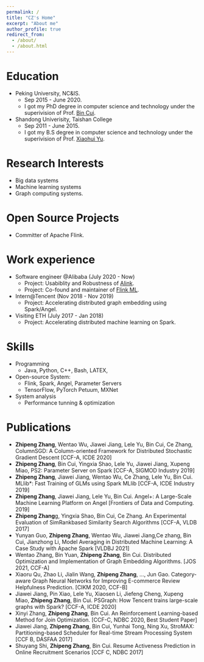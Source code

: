 ```yaml
---
permalink: /
title: "CZ's Home"
excerpt: "About me"
author_profile: true
redirect_from: 
  - /about/
  - /about.html
---
```


Education
======
- Peking University, NC&IS.
    - Sep 2015 - June 2020.
    - I got my PhD degree in computer science and technology under the superivision of Prof. [Bin Cui](https://cuibinpku.github.io/).
- Shandong Univerisity, Taishan College
    - Sep 2011 - June 2015.
    - I got my B.S degree in computer science and technology under the superivision of Prof. [Xiaohui Yu](https://www.cs.sdu.edu.cn/info/1075/2855.htm).

Research Interests
======
- Big data systems
- Machine learning systems
- Graph computing systems. 

Open Source Projects
======
- Committer of Apache Flink.

Work experience
======
- Software engineer @Alibaba (July 2020 - Now)
    - Project: Usabiblity and Robustness of [Alink](https://github.com/alibaba/alink).
    - Project: Co-found and maintainer of [Flink ML](https://github.com/apache/flink-ml).
- Intern@Tencent (Nov 2018 - Nov 2019)
  - Project: Accelerating distributed graph embedding using Spark/Angel.
- Visiting ETH (July 2017 - Jan 2018)
    - Project: Accelerating distributed machine learning on Spark.

Skills
======
- Programming
    - Java, Python, C++, Bash, LATEX,
- Open-source System:
    - Flink, Spark, Angel, Parameter Servers
    - TensorFlow, PyTorch Petuum, MXNet
- System analysis
    - Performance tunning & optimization

Publications
======
- **Zhipeng Zhang**, Wentao Wu, Jiawei Jiang, Lele Yu, Bin Cui, Ce Zhang, ColumnSGD: A Column-oriented Framework for Distributed Stochastic Gradient Descent [CCF-A, ICDE 2020]
- **Zhipeng Zhang**, Bin Cui, Yingxia Shao, Lele Yu, Jiawei Jiang, Xupeng Miao, PS2: Parameter Server on Spark [CCF-A, SIGMOD Industry 2019] 
- **Zhipeng Zhang**, Jiawei Jiang, Wentao Wu, Ce Zhang, Lele Yu, Bin Cui. MLlib*: Fast Training of GLMs using Spark MLlib [CCF-A, ICDE Industry 2019] 
- **Zhipeng Zhang**, Jiawei Jiang, Lele Yu, Bin Cui. Angel+: A Large-Scale Machine Learning Platform on Angel [Frontiers of Data and Computing. 2019]
- **Zhipeng Zhang**g, Yingxia Shao, Bin Cui, Ce Zhang. An Experimental Evaluation of SimRankbased Similarity Search Algorithms [CCF-A, VLDB 2017]
- Yunyan Guo, **Zhipeng Zhang**, Wentao Wu, Jiawei Jiang,Ce zhang, Bin Cui, Jianzhong Li, Model Averaging in Distributed Machine Learning: A Case Study with Apache Spark [VLDBJ 2021]
- Wentao Zhang, Bin Yuan, **Zhipeng Zhang**, Bin Cui. Distributed Optimization and Implementation of Graph Embedding Algorithms. [JOS 2021, CCF-A]
- Xiaoru Qu, Zhao Li, Jialin Wang, **Zhipeng Zhang**, …, Jun Gao. Category-aware Graph Neural Networks for Improving E-commerce Review Helpfulness Prediction. [CIKM 2020, CCF-B]
- Jiawei Jiang, Pin Xiao, Lele Yu, Xiaosen Li, Jiefeng Cheng, Xupeng Miao, **Zhipeng Zhang**, Bin Cui. PSGraph: How Tencent trains large-scale graphs with Spark? [CCF-A, ICDE 2020]
- Xinyi Zhang, **Zhipeng Zhang**, Bin Cui. An Reinforcement Learning-based Method for Join Optimization. [CCF-C, NDBC 2020, Best Student Paper]
- Jiawei Jiang, **Zhipeng Zhang**, Bin Cui, Yunhai Tong, Ning Xu, StroMAX: Partitioning-based Scheduler for Real-time Stream Processing System [CCF B, DASFAA 2017] 
- Shuyang Shi, **Zhipeng Zhang**, Bin Cui. Resume Activeness Prediction in Online Recruitment Scenarios [CCF C, NDBC 2017]